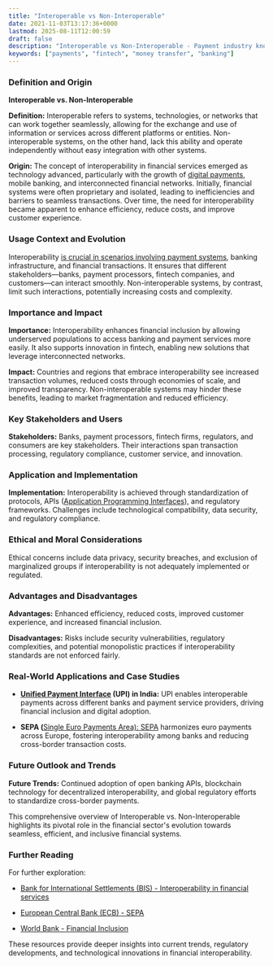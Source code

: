 ```yaml
---
title: "Interoperable vs Non-Interoperable"
date: 2021-11-03T13:17:36+0000
lastmod: 2025-08-11T12:00:59
draft: false
description: "Interoperable vs Non-Interoperable - Payment industry knowledge and insights"
keywords: ["payments", "fintech", "money transfer", "banking"]
---
```


### Definition and Origin

**Interoperable vs. Non-Interoperable**

**Definition:** Interoperable refers to systems, technologies, or networks that can work together seamlessly, allowing for the exchange and use of information or services across different platforms or entities. Non-interoperable systems, on the other hand, lack this ability and operate independently without easy integration with other systems.

**Origin:** The concept of interoperability in financial services emerged as technology advanced, particularly with the growth of [digital payments](https://faisalkhan.com/solutions/cryptocurrency/digital-payment-token-dpt/), mobile banking, and interconnected financial networks. Initially, financial systems were often proprietary and isolated, leading to inefficiencies and barriers to seamless transactions. Over time, the need for interoperability became apparent to enhance efficiency, reduce costs, and improve customer experience.

### Usage Context and Evolution

Interoperability [is crucial in scenarios involving payment systems](https://faisalkhan.com/2024/07/08/understanding-modern-payment-systems/), banking infrastructure, and financial transactions. It ensures that different stakeholders—banks, payment processors, fintech companies, and customers—can interact smoothly. Non-interoperable systems, by contrast, limit such interactions, potentially increasing costs and complexity.

### Importance and Impact

**Importance:** Interoperability enhances financial inclusion by allowing underserved populations to access banking and payment services more easily. It also supports innovation in fintech, enabling new solutions that leverage interconnected networks.

**Impact:** Countries and regions that embrace interoperability see increased transaction volumes, reduced costs through economies of scale, and improved transparency. Non-interoperable systems may hinder these benefits, leading to market fragmentation and reduced efficiency.

### Key Stakeholders and Users

**Stakeholders:** Banks, payment processors, fintech firms, regulators, and consumers are key stakeholders. Their interactions span transaction processing, regulatory compliance, customer service, and innovation.

### Application and Implementation

**Implementation:** Interoperability is achieved through standardization of protocols, APIs ([Application Programming Interfaces](https://faisalkhan.com/solutions/payments/application-programming-interface-api/)), and regulatory frameworks. Challenges include technological compatibility, data security, and regulatory compliance.

### Ethical and Moral Considerations

Ethical concerns include data privacy, security breaches, and exclusion of marginalized groups if interoperability is not adequately implemented or regulated.

### Advantages and Disadvantages

**Advantages:** Enhanced efficiency, reduced costs, improved customer experience, and increased financial inclusion.

**Disadvantages:** Risks include security vulnerabilities, regulatory complexities, and potential monopolistic practices if interoperability standards are not enforced fairly.

### Real-World Applications and Case Studies

- **[Unified Payment Interface](https://faisalkhan.com/learn/payments-wiki/unified-payments-interface-upi/) (UPI) in India:** UPI enables interoperable payments across different banks and payment service providers, driving financial inclusion and digital adoption.

- **SEPA (**[Single Euro Payments Area): SEPA](https://faisalkhan.com/solutions/payments/sepa/) harmonizes euro payments across Europe, fostering interoperability among banks and reducing cross-border transaction costs.

### Future Outlook and Trends

**Future Trends:** Continued adoption of open banking APIs, blockchain technology for decentralized interoperability, and global regulatory efforts to standardize cross-border payments.

This comprehensive overview of Interoperable vs. Non-Interoperable highlights its pivotal role in the financial sector's evolution towards seamless, efficient, and inclusive financial systems.

### Further Reading

For further exploration:

- [Bank for International Settlements (BIS) - Interoperability in financial services](https://www.bis.org)

- [European Central Bank (ECB) - SEPA](https://www.ecb.europa.eu)

- [World Bank - Financial Inclusion](https://www.worldbank.org)

These resources provide deeper insights into current trends, regulatory developments, and technological innovations in financial interoperability.